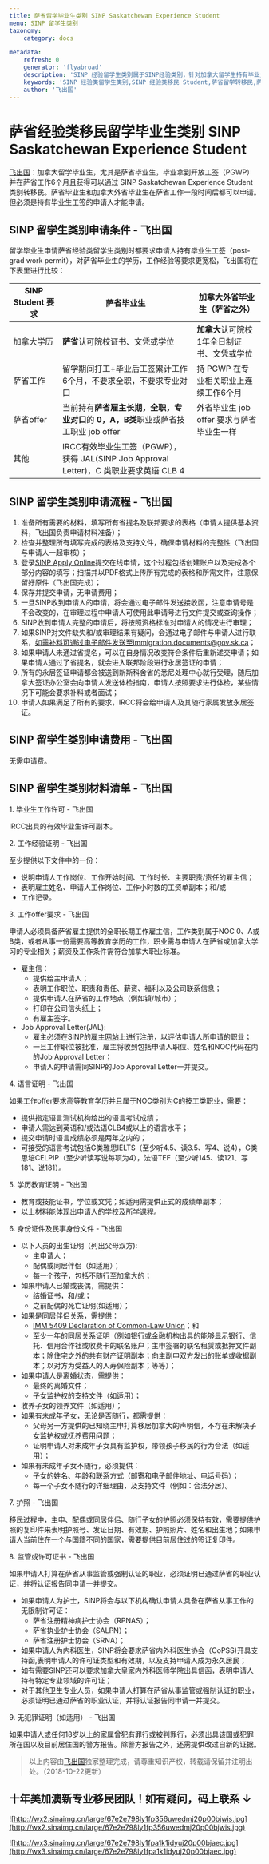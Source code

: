```yaml
---
title: 萨省留学毕业生类别 SINP Saskatchewan Experience Student
menu: SINP 留学生类别
taxonomy:
    category: docs

metadata:
    refresh: 0
    generator: 'flyabroad'
    description: 'SINP 经验留学生类别属于SINP经验类别，针对加拿大留学生持有毕业生工作许可（PGWP）的申请人，萨省当地留学毕业生和外省留学毕业生在萨省工作半年且在萨省找到专业对口的全职雇主offer就可以申请。Saskatchewan Immigrant Nominee Program (SINP) - Worker with Saskatchewan Work Experience Application - SINP Students'
    keywords: 'SINP 经验类留学生类别,SINP 经验类移民 Student,萨省留学转移民,萨省留学生移民'
    author: '飞出国'
---
```


# 萨省经验类移民留学毕业生类别 SINP Saskatchewan Experience Student

[飞出国](/home)：加拿大留学毕业生，尤其是萨省毕业生，毕业拿到开放工签（PGWP）并在萨省工作6个月且获得可以通过 SINP Saskatchewan Experience Student 类别转移民。萨省毕业生和加拿大外省毕业生在萨省工作一段时间后都可以申请。但必须是持有毕业生工签的申请人才能申请。

## SINP 留学生类别申请条件 - 飞出国

留学毕业生申请萨省经验类留学生类别时都要求申请人持有毕业生工签（post-grad work permit），对萨省毕业生的学历，工作经验等要求更宽松，飞出国将在下表里进行比较：

SINP Student 要求 | 萨省毕业生 | 加拿大外省毕业生（萨省之外）
------- | -------- | -----------------------
加拿大学历 | **萨省**认可院校证书、文凭或学位 | **加拿大**认可院校1年全日制证书、文凭或学位
萨省工作 | 留学期间打工+毕业后工签累计工作6个月，不要求全职，不要求专业对口 | 持 PGWP 在专业相关职业上连续工作6个月
萨省offer | 当前持有**萨省雇主长期，全职，专业对口**的 **0，A，B类**职业或萨省技工职业 job offer | 外省毕业生 job offer 要求与萨省毕业生一样
其他 | IRCC有效毕业生工签（PGWP），获得 JAL(SINP Job Approval Letter)，C 类职业要求英语 CLB 4

## SINP 留学生类别申请流程 - 飞出国

1. 准备所有需要的材料，填写所有省提名及联邦要求的表格（申请人提供基本资料，飞出国负责申请材料准备）；
2. 检查并整理所有填写完成的表格及支持文件，确保申请材料的完整性（飞出国与申请人一起审核）；
3. 登录[SINP Apply Online](https://immigration.saskatchewan.ca/apex/f?p=305:101:6254269028380)提交在线申请，这个过程包括创建账户以及完成各个部分内容的填写；扫描并以PDF格式上传所有完成的表格和所需文件，注意保留好原件（飞出国完成）；
4. 保存并提交申请，无申请费用；
5. 一旦SINP收到申请人的申请，将会通过电子邮件发送接收函，注意申请号是不会改变的，在审理过程中申请人可使用此申请号进行文件提交或查询操作；
6. SINP收到申请人完整的申请后，将按照资格标准对申请人的情况进行审理；
7. 如果SINP对文件缺失和/或审理结果有疑问，会通过电子邮件与申请人进行联系，如需补料可通过电子邮件发送至immigration.documents@gov.sk.ca；
8. 如果申请人未通过省提名，可以在自身情况改变符合条件后重新递交申请；如果申请人通过了省提名，就会进入联邦阶段进行永居签证的申请；
9. 所有的永居签证申请都会被送到新斯科舍省的悉尼处理中心就行受理，随后加拿大签证办公室会向申请人发送体检指南，申请人按照要求进行体检，某些情况下可能会要求补料或者面试；
10. 申请人如果满足了所有的要求，IRCC将会给申请人及其随行家属发放永居签证。

## SINP 留学生类别申请费用 - 飞出国

无需申请费。

## SINP 留学生类别材料清单 - 飞出国

1\. 毕业生工作许可 - 飞出国

IRCC出具的有效毕业生许可副本。

2\. 工作经验证明 - 飞出国

至少提供以下文件中的一份：

* 说明申请人工作岗位、工作开始时间、工作时长、主要职责/责任的雇主信；
* 表明雇主姓名、申请人工作岗位、工作小时数的工资单副本；和/或
* 工作记录。

3\. 工作offer要求 - 飞出国

申请人必须具备萨省雇主提供的全职长期工作雇主信，工作类别属于NOC 0、A或B类，或者从事一份需要高等教育学历的工作，职业需与申请人在萨省或加拿大学习的专业相关；薪资及工作条件需符合加拿大职业标准。

* 雇主信：
    * 提供给主申请人；
    * 表明工作职位、职责和责任、薪资、福利以及公司联系信息；
    * 提供申请人在萨省的工作地点（例如镇/城市）；
    * 打印在公司信头纸上；
    * 有雇主签字。
* Job Approval Letter(JAL):
    * 雇主必须在SINP的[雇主网站](http://www.saskatchewan.ca/residents/moving-to-saskatchewan/immigrating-to-saskatchewan/hiring-foreign-workers/recruit-and-hire-workers-with-sinp)上进行注册，以评估申请人所申请的职业；
    * 一旦工作职位被批准，雇主将收到包括申请人职位、姓名和NOC代码在内的Job Approval Letter；
    * 申请人的申请需同SINP的Job Approval Letter一并提交。 

4\. 语言证明 - 飞出国

如果工作offer要求高等教育学历并且属于NOC类别为C的技工类职业，需要：

* 提供指定语言测试机构给出的语言考试成绩；
* 申请人需达到英语和/或法语CLB4或以上的语言水平；
* 提交申请时语言成绩必须是两年之内的；
* 可接受的语言考试包括G类雅思IELTS（至少听4.5、读3.5、写4、说4），G类思培CELPIP（至少听读写说每项为4），法语TEF（至少听145、读121、写181、说181）。

5\. 学历教育证明 - 飞出国

* 教育或技能证书，学位或文凭；如适用需提供正式的成绩单副本；
* 以上材料能体现出申请人的学校及所学课程。

6\. 身份证件及民事身份文件 - 飞出国

* 以下人员的出生证明（列出父母双方):
    * 主申请人；
    * 配偶或同居伴侣（如适用）；
    * 每一个孩子，包括不随行至加拿大的；
* 如果申请人已婚或丧偶，需提供：
    * 结婚证书，和/或；
    * 之前配偶的死亡证明(如适用）；
* 如果是同居伴侣关系，需提供：
    * [IMM 5409 Declaration of Common-Law Union](https://www.canada.ca/content/dam/ircc/migration/ircc/english/pdf/kits/forms/imm5409e.pdf)；和
    * 至少一年的同居关系证明（例如银行或金融机构出具的能够显示银行、信托、信用合作社或收费卡的联名账户；主申签署的联名租赁或抵押文件副本；除住宅之外的共有财产证明副本；向主副申双方发出的账单或收据副本；以对方为受益人的人寿保险副本；等等）；
* 如果申请人是离婚状态，需提供：  
    * 最终的离婚文件；
    * 子女监护权的支持文件（如适用）；
* 收养子女的领养文件（如适用）；
* 如果有未成年子女，无论是否随行，都需提供：
    * 父母另一方提供的已知晓主申打算移居加拿大的声明信，不存在未解决子女监护权或抚养费用问题；
    * 证明申请人对未成年子女具有监护权，带领孩子移民的行为合法（如适用）；
* 如果有未成年子女不随行，必须提供：
    * 子女的姓名、年龄和联系方式（邮寄和电子邮件地址、电话号码）；
    * 每一个子女不随行的详细理由，及支持文件（例如：合法分居）。

7\. 护照 - 飞出国

移民过程中，主申、配偶或同居伴侣、随行子女的护照必须保持有效，需要提供护照的复印件来表明护照号、发证日期、有效期、护照照片、姓名和出生地；如果申请人当前住在一个与国籍不同的国家，需要提供目前居住过的签证复印件。

8\. 监管或许可证书 - 飞出国

如果申请人打算在萨省从事监管或强制认证的职业，必须证明已通过萨省的职业认证，并将认证报告同申请一并提交。

* 如果申请人为护士，SINP将会与以下机构确认申请人具备在萨省从事工作的无限制许可证：
    * 萨省注册精神病护士协会（RPNAS）；
    * 萨省执业护士协会（SALPN）；
    * 萨省注册护士协会（SRNA）；
* 如果申请人为内科医生，SINP将会要求萨省内外科医生协会（CoPSS)开具支持函,表明申请人的许可证类型和有效期，以及支持申请人成为永久居民；
* 如有需要SINP还可以要求加拿大皇家内外科医师学院出具信函，表明申请人持有特定专业领域的许可证；
* 对于其他卫生专业人员，如果申请人打算在萨省从事监管或强制认证的职业，必须证明已通过萨省的职业认证，并将认证报告同申请一并提交。

9\. 无犯罪证明（如适用） - 飞出国

如果申请人或任何18岁以上的家属曾犯有罪行或被判罪行，必须出具该国或犯罪所在国以及目前居住国的警方报告。除警方报告之外，还需提供改过自新的证据。

> 以上内容由[飞出国](http://www.flyabroad.hk/)独家整理完成，请尊重知识产权，转载请保留并注明出处。（2018-10-22更新）

## 十年美加澳新专业移民团队！如有疑问，码上联系 ↓ ##

![http://wx2.sinaimg.cn/large/67e2e798ly1fp356uwedmj20p00bjwis.jpg](http://wx2.sinaimg.cn/large/67e2e798ly1fp356uwedmj20p00bjwis.jpg)

![http://wx3.sinaimg.cn/large/67e2e798ly1fpa1k1idyuj20p00bjaec.jpg](http://wx3.sinaimg.cn/large/67e2e798ly1fpa1k1idyuj20p00bjaec.jpg)